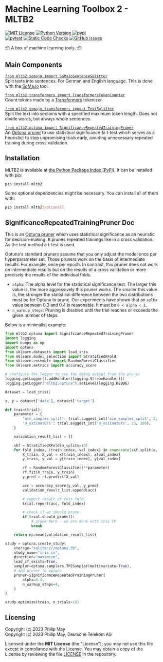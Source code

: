 # Machine Learning Toolbox 2 - MLTB2

[![MIT License](https://img.shields.io/github/license/telekom/mltb2)](https://github.com/telekom/mltb2/blob/main/LICENSE)
[![Python Version](https://img.shields.io/pypi/pyversions/mltb2)](https://www.python.org)
[![pypi](https://img.shields.io/pypi/v/mltb2.svg)](https://pypi.python.org/pypi/mltb2)
<br/>
[![pytest](https://github.com/telekom/mltb2/actions/workflows/pytest.yml/badge.svg)](https://github.com/telekom/mltb2/actions/workflows/pytest.yml)
[![Static Code Checks](https://github.com/telekom/mltb2/actions/workflows/static_checks.yml/badge.svg)](https://github.com/telekom/mltb2/actions/workflows/static_checks.yml)
[![GitHub issues](https://img.shields.io/github/issues-raw/telekom/mltb2)](https://github.com/telekom/mltb2/issues)

📦 A box of machine learning tools. 📦

## Main Components

[`from mltb2.somajo import SoMaJoSentenceSplitter`](https://github.com/telekom/mltb2/blob/main/mltb2/somajo.py)\
Split texts into sentences. For German and English language.
This is done with the [SoMaJo](https://github.com/tsproisl/SoMaJo) tool.

[`from mltb2.transformers import TransformersTokenCounter`](https://github.com/telekom/mltb2/blob/main/mltb2/transformers.py)\
Count tokens made by a [Transformers](https://github.com/huggingface/transformers) tokenizer.

[`from mltb2.somajo_transformers import TextSplitter`](https://github.com/telekom/mltb2/blob/main/mltb2/somajo_transformers.py)\
Split the text into sections with a specified maximum token length.
Does not divide words, but always whole sentences.

[`from mltb2.optuna import SignificanceRepeatedTrainingPruner`](https://github.com/telekom/mltb2/blob/main/mltb2/optuna.py)\
An [Optuna pruner](https://optuna.readthedocs.io/en/stable/reference/pruners.html)
to use statistical significance (a t-test which serves as a heuristic) to stop
unpromising trials early, avoiding unnecessary repeated training during cross validation.

## Installation

MLTB2 is available at [the Python Package Index (PyPI)](https://pypi.org/project/mltb2/).
It can be installed with pip:

```bash
pip install mltb2
```

Some optional dependencies might be necessary. You can install all of them with:

```bash
pip install mltb2[optional]
```

## SignificanceRepeatedTrainingPruner Doc

This is an [Optuna pruner](https://optuna.readthedocs.io/en/stable/reference/pruners.html)
which uses statistical significance as
an heuristic for decision-making. It prunes repeated trainings like in a cross validation.
As the test method a t-test is used.

Optuna's standard pruners assume that you only adjust the model once per
hyperparameter set. Those pruners work on the basis of intermediate results. For example, once per
epoch. In contrast, this pruner does not work on intermediate results but on the results of a
cross validation or more precisely the results of the individual folds.

- `alpha`: The alpha level for the statistical significance test.
  The larger this value is, the more aggressively this pruner works.
  The smaller this value is, the stronger the statistical difference between the two
  distributions must be for Optuna to prune.
  Our experiments have shown that an `aplha` value between 0.3 and 0.4 is reasonable.
  It must be `0 < alpha < 1`.
- `n_warmup_steps`: Pruning is disabled until the trial reaches or exceeds the given number
  of steps.

Below is a minimalist example:

```python
from mltb2.optuna import SignificanceRepeatedTrainingPruner
import logging
import numpy as np
import optuna
from sklearn.datasets import load_iris
from sklearn.model_selection import StratifiedKFold
from sklearn.ensemble import RandomForestClassifier
from sklearn.metrics import accuracy_score

# configure the logger to see the debug output from the pruner
logging.getLogger().addHandler(logging.StreamHandler())
logging.getLogger("mltb2.optuna").setLevel(logging.DEBUG)

dataset = load_iris()

x, y = dataset['data'], dataset['target']

def train(trial):
    parameter = {
        'min_samples_split': trial.suggest_int('min_samples_split', 2, 20),
        'n_estimators': trial.suggest_int('n_estimators', 20, 100),
    }

    validation_result_list = []

    skf = StratifiedKFold(n_splits=10)
    for fold_index, (train_index, val_index) in enumerate(skf.split(x, y)):
        X_train, X_val = x[train_index], x[val_index]
        y_train, y_val = y[train_index], y[val_index]

        rf = RandomForestClassifier(**parameter)
        rf.fit(X_train, y_train)
        y_pred = rf.predict(X_val)

        acc = accuracy_score(y_val, y_pred)
        validation_result_list.append(acc)

        # report result of this fold
        trial.report(acc, fold_index)

        # check if we should prune
        if trial.should_prune():
            # prune here - we are done with this CV
            break

    return np.mean(validation_result_list)

study = optuna.create_study(
    storage="sqlite:///optuna.db",
    study_name="iris_cv",
    direction="maximize",
    load_if_exists=True,
    sampler=optuna.samplers.TPESampler(multivariate=True),
    # add pruner to optuna
    pruner=SignificanceRepeatedTrainingPruner(
        alpha=0.4,
        n_warmup_steps=4,
    )
)

study.optimize(train, n_trials=10)
```

## Licensing

Copyright (c) 2023 Philip May\
Copyright (c) 2023 Philip May, Deutsche Telekom AG

Licensed under the **MIT License** (the "License"); you may not use this file except in compliance with the License.
You may obtain a copy of the License by reviewing the file
[LICENSE](https://github.com/telekom/mltb2/blob/main/LICENSE) in the repository.

